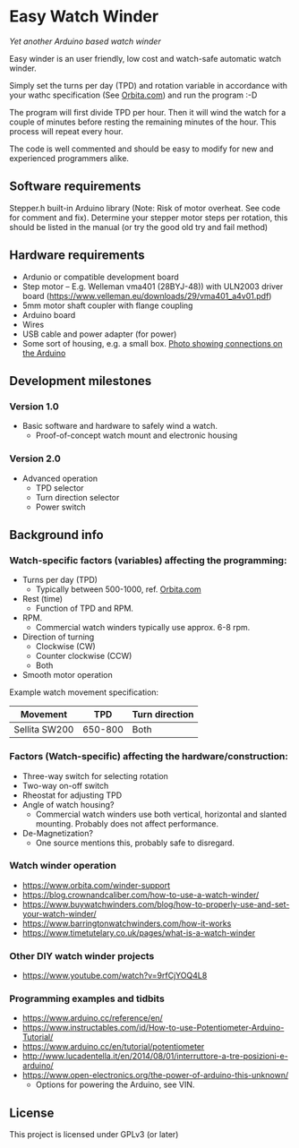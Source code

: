 # Easy Watch Winder
*Yet another Arduino based watch winder*

Easy winder is an user friendly, low cost and watch-safe automatic watch winder.

Simply set the turns per day (TPD) and rotation variable in accordance with your wathc specification (See [Orbita.com](https://www.orbita.com/winder-support)) and run the program :-D

The program will first divide TPD per hour. Then it will wind the watch for a couple of minutes before resting the remaining minutes of the hour. This process will repeat every hour.

The code is well commented and should be easy to modify for new and experienced programmers alike.

## Software requirements
Stepper.h built-in Arduino library (Note: Risk of motor overheat. See code for comment and fix). Determine your stepper motor steps per rotation, this should be listed in the manual (or try the good old try and fail method)

## Hardware requirements
- Ardunio or compatible development board
- Step motor – E.g. Welleman vma401 (28BYJ-48)) with ULN2003 driver board (https://www.velleman.eu/downloads/29/vma401_a4v01.pdf)
- 5mm motor shaft coupler with flange coupling
- Arduino board
- Wires
- USB cable and power adapter (for power)
- Some sort of housing, e.g. a small box.
[Photo showing connections on the Arduino](https://github.com/goldcove/Easy-Watch-Winder/raw/master/Easy%20Watch%20Winder%20connections%20v1.0.jpg)

## Development milestones
### Version 1.0
- Basic software and hardware to safely wind a watch.
  - Proof-of-concept watch mount and electronic housing

### Version 2.0
- Advanced operation
  - TPD selector
  - Turn direction selector
  - Power switch

## Background info
### Watch-specific factors (variables) affecting the programming:
- Turns per day (TPD)
  - Typically between 500-1000, ref. [Orbita.com](https://www.orbita.com/winder-support)
- Rest (time)
  - Function of TPD and RPM.
- RPM.
  - Commercial watch winders typically use approx. 6-8 rpm.
- Direction of turning
  - Clockwise (CW)
  - Counter clockwise (CCW)
  - Both
- Smooth motor operation

Example watch movement specification:

| Movement | TPD | Turn direction |
| ---      | --- | ---            |
| Sellita SW200 | 650-800 | Both |

### Factors (Watch-specific) affecting the hardware/construction:
- Three-way switch for selecting rotation
- Two-way on-off switch
- Rheostat for adjusting TPD
- Angle of watch housing?
    - Commercial watch winders use both vertical, horizontal and slanted mounting. Probably does not affect performance.
- De-Magnetization?
  - One source mentions this, probably safe to disregard.

### Watch winder operation
- https://www.orbita.com/winder-support
- https://blog.crownandcaliber.com/how-to-use-a-watch-winder/
- https://www.buywatchwinders.com/blog/how-to-properly-use-and-set-your-watch-winder/
- https://www.barringtonwatchwinders.com/how-it-works
- https://www.timetutelary.co.uk/pages/what-is-a-watch-winder

### Other DIY watch winder projects
- https://www.youtube.com/watch?v=9rfCjYOQ4L8

### Programming examples and tidbits
- https://www.arduino.cc/reference/en/
- https://www.instructables.com/id/How-to-use-Potentiometer-Arduino-Tutorial/
- https://www.arduino.cc/en/tutorial/potentiometer
- http://www.lucadentella.it/en/2014/08/01/interruttore-a-tre-posizioni-e-arduino/
- https://www.open-electronics.org/the-power-of-arduino-this-unknown/
  - Options for powering the Arduino, see VIN.
## License
This project is licensed under GPLv3 (or later)
